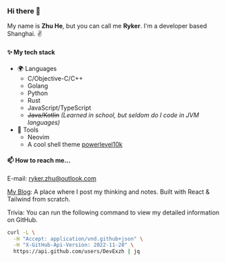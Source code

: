 ### Hi there 👋

My name is **Zhu He**, but you can call me **Ryker**. I'm a developer based Shanghai. ✌️

#### ✨ My tech stack

- 🌍 Languages
  - C/Objective-C/C++
  - Golang
  - Python
  - Rust
  - JavaScript/TypeScript
  - ~~Java/Kotlin~~ *(Learned in school, but seldom do I code in JVM languages)*
- 🔧 Tools
  - Neovim
  - A cool shell theme [powerlevel10k](https://github.com/romkatv/powerlevel10k)

#### 📫 How to reach me...

E-mail: [ryker.zhu@outlook.com](mailto:ryker.zhu@outlook.com)

[My Blog](https://www.rykerzhu.com): A place where I post my thinking and notes. Built with React & Tailwind from scratch.

Trivia: You can run the following command to view my detailed information on GitHub.

```bash
curl -L \
  -H "Accept: application/vnd.github+json" \
  -H "X-GitHub-Api-Version: 2022-11-28" \
  https://api.github.com/users/DevExzh | jq
```
